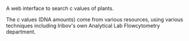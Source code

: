 A web interface to search c values of plants.

The c values (DNA amounts) come from various resources, using various techniques including Iribov's own Analytical Lab Flowcytometry department.